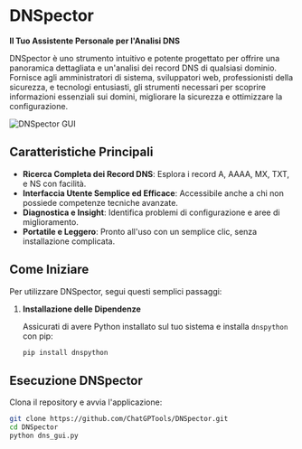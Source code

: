 # DNSpector

**Il Tuo Assistente Personale per l'Analisi DNS**

DNSpector è uno strumento intuitivo e potente progettato per offrire una panoramica dettagliata e un'analisi dei record DNS di qualsiasi dominio. Fornisce agli amministratori di sistema, sviluppatori web, professionisti della sicurezza, e tecnologi entusiasti, gli strumenti necessari per scoprire informazioni essenziali sui domini, migliorare la sicurezza e ottimizzare la configurazione.

![DNSpector GUI](https://imgur.com/SdGaZr1)
## Caratteristiche Principali

- **Ricerca Completa dei Record DNS**: Esplora i record A, AAAA, MX, TXT, e NS con facilità.
- **Interfaccia Utente Semplice ed Efficace**: Accessibile anche a chi non possiede competenze tecniche avanzate.
- **Diagnostica e Insight**: Identifica problemi di configurazione e aree di miglioramento.
- **Portatile e Leggero**: Pronto all'uso con un semplice clic, senza installazione complicata.

## Come Iniziare

Per utilizzare DNSpector, segui questi semplici passaggi:

1. **Installazione delle Dipendenze**

   Assicurati di avere Python installato sul tuo sistema e installa `dnspython` con pip:

   ```bash
   pip install dnspython

## Esecuzione DNSpector
Clona il repository e avvia l'applicazione:

   ```bash
   git clone https://github.com/ChatGPTools/DNSpector.git
   cd DNSpector
   python dns_gui.py

